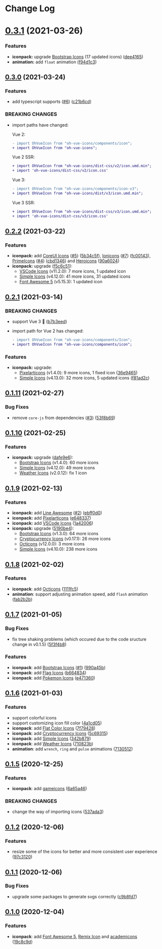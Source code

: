# Change Log

# [0.3.1](https://github.com/Renovamen/oh-vue-icons/compare/v0.3.0...v0.3.1) (2021-03-26)

### Features

- **iconpack:** upgrade [Bootstrap Icons](https://icons.getbootstrap.com/) (17 updated icons) ([dee4165](https://github.com/Renovamen/oh-vue-icons/commit/dee4165c0f71e7e85e7b8962f1fbd4580a90c3d0))
- **animation:** add `float` animation ([f94d1c3](https://github.com/Renovamen/oh-vue-icons/commit/f94d1c34afc4836be16448f4a9a7b3975b44f803))


## [0.3.0](https://github.com/Renovamen/oh-vue-icons/compare/v0.2.2...v0.3.0) (2021-03-24)

### Features

- add typescript supports ([#6](https://github.com/Renovamen/oh-vue-icons/issues/6)) ([c21b6cd](https://github.com/Renovamen/oh-vue-icons/commit/c21b6cd37d89adeccb3637c8d55baf90f367da70))

### BREAKING CHANGES

- import paths have changed:

  Vue 2:

  ```diff
  - import OhVueIcon from "oh-vue-icons/components/icon";
  + import OhVueIcon from "oh-vue-icons";
  ```

  Vue 2 SSR:

  ```diff
  + import OhVueIcon from "oh-vue-icons/dist-css/v2/icon.umd.min";
  + import 'oh-vue-icons/dist-css/v2/icon.css'
  ```

  Vue 3:

  ```diff
  - import OhVueIcon from "oh-vue-icons/components/icon-v3";
  + import OhVueIcon from "oh-vue-icons/dist/v3/icon.umd.min";
  ```

  Vue 3 SSR:

  ```diff
  + import OhVueIcon from "oh-vue-icons/dist-css/v3/icon.umd.min";
  + import 'oh-vue-icons/dist-css/v3/icon.css'
  ```


## [0.2.2](https://github.com/Renovamen/oh-vue-icons/compare/v0.2.1...v0.2.2) (2021-03-22)

### Features

- **iconpack:** add [CoreUI Icons](https://github.com/coreui/coreui-icons) ([#5](https://github.com/Renovamen/oh-vue-icons/issues/5)) ([5b34c5f](https://github.com/Renovamen/oh-vue-icons/commit/5b34c5fab7d7cf8bb95b49ab6f235fdf68514fd6)), [Ionicons](https://ionicons.com/) ([#7](https://github.com/Renovamen/oh-vue-icons/issues/7)) ([fc00143](https://github.com/Renovamen/oh-vue-icons/commit/fc00143eb782bcef589e8c1533805fde94659e73)), [PrimeIcons](https://github.com/primefaces/primeicons) ([#4](https://github.com/Renovamen/oh-vue-icons/issues/4)) ([cbd1346](https://github.com/Renovamen/oh-vue-icons/commit/cbd1346d86a31c725579a703a09ed6d42a2cf600)) and [Heroicons](https://heroicons.com/) ([90a6024](https://github.com/Renovamen/oh-vue-icons/commit/90a602442328aeb0ee03f5cebeff63f5536b150b))
- **iconpack:** upgrade ([f5c6c51](https://github.com/Renovamen/oh-vue-icons/commit/f5c6c518897ab100cac2be9fe1fda043679a857e)):
  - [VSCode Icons](https://github.com/vscode-icons/vscode-icons) (v11.2.0): 7 more icons, 1 updated icon
  - [Simple Icons](https://simpleicons.org/) (v4.12.0): 41 more icons, 31 updated icons
  - [Font Awesome 5](https://fontawesome.com/) (v5.15.3): 1 updated icon


## [0.2.1](https://github.com/Renovamen/oh-vue-icons/compare/v0.1.11...v0.2.1) (2021-03-14)

### BREAKING CHANGES

- support Vue 3 🎉 ([b7b3eed](https://github.com/Renovamen/oh-vue-icons/commit/b7b3eedf400248aeeb18494ff259faec8bb523ab))
- import path for Vue 2 has changed:

  ```diff
  - import OhVueIcon from "oh-vue-icons/components/Icon";
  + import OhVueIcon from "oh-vue-icons/components/icon";
  ```

### Features

- **iconpack:** upgrade:
  - [Pixelarticons](https://pixelarticons.com/) (v1.4.0): 9 more icons, 1 fixed icon ([36e9465](https://github.com/Renovamen/oh-vue-icons/commit/36e946528fc490b79876567e3631de69e3029c95))
  - [Simple Icons](https://simpleicons.org/) (v4.13.0): 32 more icons, 5 updated icons ([f81ad2c](https://github.com/Renovamen/oh-vue-icons/commit/f81ad2c3ec91d274a3df5897aa254c1f7d8c7343))


## [0.1.11](https://github.com/Renovamen/oh-vue-icons/compare/v0.1.10...v0.1.11) (2021-02-27)

### Bug Fixes

- remove `core-js` from dependencies ([#3](https://github.com/Renovamen/oh-vue-icons/issues/3)) ([53f8b69](https://github.com/Renovamen/oh-vue-icons/commit/53f8b69c4213f27128664eba64be66bd98c3daba))


## [0.1.10](https://github.com/Renovamen/oh-vue-icons/compare/v0.1.9...v0.1.10) (2021-02-25)

### Features

- **iconpack:** upgrade ([dafe9e6](https://github.com/Renovamen/oh-vue-icons/commit/dafe9e6dd21c81b9e204cce76324421e2ceff49c)):
  - [Bootstrap Icons](https://icons.getbootstrap.com/) (v1.4.0): 60 more icons
  - [Simple Icons](https://simpleicons.org/) (v4.12.0): 49 more icons
  - [Weather Icons](https://erikflowers.github.io/weather-icons/) (v2.0.12): fix 1 icon


## [0.1.9](https://github.com/Renovamen/oh-vue-icons/compare/v0.1.8...v0.1.9) (2021-02-13)

### Features

- **iconpack:** add [Line Awesome](https://icons8.com/line-awesome) ([#2](https://github.com/Renovamen/oh-vue-icons/issues/2)) ([ebff0d0](https://github.com/Renovamen/oh-vue-icons/commit/ebff0d0cf4db8d778783709aba65fd86eef16fdd))
- **iconpack:** add [Pixelarticons](https://pixelarticons.com/) ([e648337](https://github.com/Renovamen/oh-vue-icons/commit/e6483375bf5a859e985e9d085fae64adc6483e71))
- **iconpack:** add [VSCode Icons](https://github.com/vscode-icons/vscode-icons) ([1a42006](https://github.com/Renovamen/oh-vue-icons/commit/1a42006dad7776a723e201ca078e19c2eabd053a))
- **iconpack:** upgrade ([5190be4](https://github.com/Renovamen/oh-vue-icons/commit/5190be40fc81ea9a315b8f62da3d9e2441d75d7e)):
  - [Bootstrap Icons](https://icons.getbootstrap.com/) (v1.3.0): 64 more icons
  - [Cryptocurrency Icons](https://github.com/spothq/cryptocurrency-icons) (v0.17.1): 26 more icons
  - [Octicons](https://primer.style/octicons/) (v12.0.0): 3 more icons
  - [Simple Icons](https://simpleicons.org/) (v4.10.0): 238 more icons


## [0.1.8](https://github.com/Renovamen/oh-vue-icons/compare/v0.1.7...v0.1.8) (2021-02-02)

### Features

- **iconpack**: add [Octicons](https://primer.style/octicons/) ([1111fc5](https://github.com/Renovamen/oh-vue-icons/commit/1111fc5c0a10966b51c49ae466214b50dbf6843f))
- **animation**: support adjusting animation speed, add `flash` animation ([fab2b2b](https://github.com/Renovamen/oh-vue-icons/commit/fab2b2b92e3da703770a88141aabc2fdc90fe5df))


## [0.1.7](https://github.com/Renovamen/oh-vue-icons/compare/v0.1.6...v0.1.7) (2021-01-05)

### Bug Fixes

- fix tree shaking problems (which occured due to the code sructure change in v0.1.5) ([5f3f4b8](https://github.com/Renovamen/oh-vue-icons/commit/5f3f4b8ca91974236db1a243c11c5029252f5f2a))

### Features

- **iconpack**: add [Bootstrap Icons](https://icons.getbootstrap.com/) ([#1](https://github.com/Renovamen/oh-vue-icons/issues/1)) ([990a45b](https://github.com/Renovamen/oh-vue-icons/commit/990a45b7eaf43b127e10bf12f49a64f65eeaa841))
- **iconpack**: add [Flag Icons](https://flagicons.lipis.dev/) ([b664834](https://github.com/Renovamen/oh-vue-icons/commit/b6648345077c6e712ba6a20e26b45546a5d6586a))
- **iconpack**: add [Pokemon Icons](https://theartificial.github.io/pokemon-icons/) ([e471360](https://github.com/Renovamen/oh-vue-icons/commit/e471360b6cd625729a7e651335fe107927fbf5ee))


## [0.1.6](https://github.com/Renovamen/oh-vue-icons/compare/v0.1.5...v0.1.6) (2021-01-03)

### Features

- support colorful icons
- support customizing icon fill color ([4a1cd05](https://github.com/Renovamen/oh-vue-icons/commit/4a1cd05dfc79d30e68acf250578e12e4bc4707ce))
- **iconpack**: add [Flat Color Icons](https://github.com/icons8/flat-color-icons) ([7f79428](https://github.com/Renovamen/oh-vue-icons/commit/7f79428b62bf563169f7441d0626d77fdcf55af9))
- **iconpack**: add [Cryptocurrency Icons](https://github.com/spothq/cryptocurrency-icons) ([5c69315](https://github.com/Renovamen/oh-vue-icons/commit/5c69315d52e222b298de124fb025db385af09971))
- **iconpack**: add [Simple Icons](https://simpleicons.org/) ([342b879](https://github.com/Renovamen/oh-vue-icons/commit/342b879b3a861c3a296489ccdfcc99393d69de43))
- **iconpack**: add [Weather Icons](https://erikflowers.github.io/weather-icons/) ([710823b](https://github.com/Renovamen/oh-vue-icons/commit/710823b71616a012e4b924dd502336e316902eda))
- **animation**: add `wrench`, `ring` and `pulse` animations ([7130512](https://github.com/Renovamen/oh-vue-icons/commit/7130512af3e89b042566dcc8ffbad7326ac812af))


## [0.1.5](https://github.com/Renovamen/oh-vue-icons/compare/v0.1.2...v0.1.5) (2020-12-25)

### Features

- **iconpack**: add [gameicons](https://game-icons.net/) ([6a65a46](https://github.com/Renovamen/oh-vue-icons/commit/6a65a4663149b5838166fbdf8a4aa4663cdb4928))

### BREAKING CHANGES

- change the way of importing icons ([537ada3](https://github.com/Renovamen/oh-vue-icons/commit/537ada37d4c9bd4cf0277f45e14f2306c0d6c300))


## [0.1.2](https://github.com/Renovamen/oh-vue-icons/compare/v0.1.1...v0.1.2) (2020-12-06)

### Features

- resize some of the icons for better and more consistent user experience ([97c3120](https://github.com/Renovamen/oh-vue-icons/commit/97c31200aeea28b0fe6a1b8fa72b9c3338a0aafa))


## [0.1.1](https://github.com/Renovamen/oh-vue-icons/compare/v0.1.0...v0.1.1) (2020-12-06)

### Bug Fixes

- upgrade some packages to generate svgs correctly ([c9b8fd7](https://github.com/Renovamen/oh-vue-icons/commit/c9b8fd76d0ad3acf477da00a0a5f273a9c9de3fe))


## [0.1.0](https://github.com/Renovamen/oh-vue-icons/compare/19c8c9d74ebf5a23c5dc34aace3b2807b06c9a9a...v0.1.0) (2020-12-04)

### Features

- **iconpack**: add [Font Awesome 5](https://fontawesome.com/), [Remix Icon](https://github.com/Remix-Design/RemixIcon) and [academicons](https://github.com/jpswalsh/academicons) ([19c8c9d](https://github.com/Renovamen/oh-vue-icons/commit/19c8c9d74ebf5a23c5dc34aace3b2807b06c9a9a))
